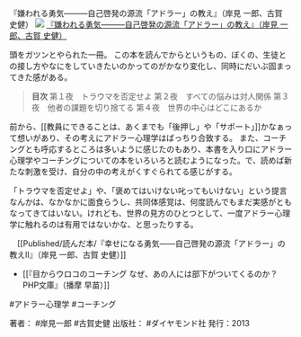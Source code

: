 『嫌われる勇気———自己啓発の源流「アドラー」の教え』（岸見 一郎、古賀 史健）
[![](https://images-na.ssl-images-amazon.com/images/I/51sPGsTuF0L._SX350_BO1204203200_.jpg)](http://www.amazon.co.jp/exec/obidos/asin/4478025819/choiyaki81-22/)
[『嫌われる勇気———自己啓発の源流「アドラー」の教え』（岸見 一郎、古賀 史健）](http://www.amazon.co.jp/exec/obidos/asin/4478025819/choiyaki81-22/)

頭をガツンとやられた一冊。
この本を読んでからというもの、ぼくの、生徒との接し方やなにをしていきたいのかってのがかなり変化し、同時にだいぶ固まってきた感がある。

> **目次**
> 第１夜　トラウマを否定せよ
> 第２夜　すべての悩みは対人関係
> 第３夜　他者の課題を切り捨てる
> 第４夜　世界の中心はどこにあるか

前から、[[教員にできることは、あくまでも「後押し」や「サポート」]]かなぁって想いがあり、その考えにアドラー心理学はばっちり合致する。
また、コーチングとも呼応するところは多いように感じたのもあり、本書を入り口にアドラー心理学やコーチングについての本をいろいろと読むようになった。で、読めば新たな刺激を受け、自分の中の考えがくすぐられてる感じがする。

「トラウマを否定せよ」や、「褒めてはいけない叱ってもいけない」という提言なんかは、なかなかに面食らうし、共同体感覚は、何度読んでもまだ実感がともなってきてはいない。けれども、世界の見方のひとつとして、一度アドラー心理学に触れるのは有用ではないかな、と思ったりする。

　[[Published/読んだ本/『幸せになる勇気――自己啓発の源流「アドラー」の教えII』（岸見 一郎、古賀 史健）]]
- [[『目からウロコのコーチング なぜ、あの人には部下がついてくるのか？ PHP文庫』（播摩 早苗）]]
 
 #アドラー心理学 #コーチング 

著者： #岸見一郎 #古賀史健
出版社： #ダイヤモンド社
発行：2013